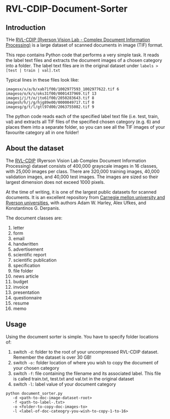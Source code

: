 # RVL-CDIP-Document-Sorter

## Introduction 
THe [RVL-CDIP (Ryerson Vision Lab - Complex Document Information Processing)](https://www.cs.cmu.edu/~aharley/rvl-cdip/) is a large dataset of scanned documents in image (TIF) format. 

This repo contains Python code that performs a very simple task. It reads the label text files and extracts the document images of a chosen category into a folder. The label text files are in the original dataset under ```labels > [test | train | val].txt```

Typical lines in these files look like: 

```
imagesx/x/a/b/xab71f00/1002977593_1002977622.tif 6
imageso/o/k/s/oks31f00/0001437969.tif 13
imagesj/j/t/o/jto61f00/2050283643.tif 8
imagesh/h/j/g/hjg89e00/0000049717.tif 0
imagesg/g/t/l/gtl97d00/2063755082.tif 9
```

The python code reads each of the specified label text file (i.e. test, train, val) and extracts all TIF files of the specified chosen category (e.g. 6) and places them into a separate folder, so you can see all the TIF images of your favourite category all in one folder! 

## About the dataset 
The [RVL-CDIP](https://www.cs.cmu.edu/~aharley/rvl-cdip/) (Ryerson Vision Lab Complex Document Information Processing) dataset consists of 400,000 grayscale images in 16 classes, with 25,000 images per class. There are 320,000 training images, 40,000 validation images, and 40,000 test images. The images are sized so their largest dimension does not exceed 1000 pixels. 

At the time of writing, it is one of the largest public datasets for scanned documents. It is an excellent repository from [Carnegie mellon university and Ryerson universities](https://www.cs.cmu.edu/~aharley/rvl-cdip/), with authors Adam W. Harley, Alex Ufkes, and Konstantinos G. Derpanis. 

The document classes are: 

1. letter
2. form
3. email
4. handwritten
5. advertisement
6. scientific report
7. scientific publication
8. specification
9. file folder
10. news article
11. budget
12. invoice
13. presentation
14. questionnaire
15. resume
16. memo


## Usage 

Using the document sorter is simple. You have to specify folder locations of:

  1. switch ```-d```: folder to the root of your uncompressed RVL-CDIP dataset. Remember the dataset is over 30 GB! 
  2. switch ```-o:``` folder location of where you wish to copy the document of your chosen category 
  3. switch ```-f```: file containing the filename and its associated label. This file is called train.txt, test.txt and val.txt in the original dataset
  4. switch ```-l```: label value of your document category 
```
python document_sorter.py 
   -d <path-to-doc-image-dataset-root> 
   -f <path-to-label-.txt> 
   -o <folder-to-copy-doc-images-to> 
   -l <label-of-doc-cateogry-you-wish-to-copy-1-to-16>
```

